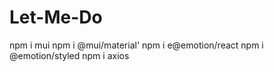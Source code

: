 # Let-Me-Do

npm i mui
npm i @mui/material'
npm i e@emotion/react
npm i @emotion/styled
npm i axios
